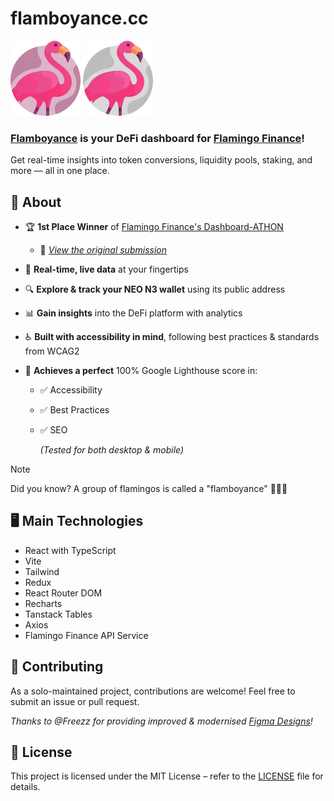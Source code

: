 # flamboyance.cc

![Logo](public/images/logo_alt.svg) ![Logo Alternative](public/images/logo.svg)

### [Flamboyance](https://flamboyance.cc) is your DeFi dashboard for [Flamingo Finance](https://flamingo.finance)!

Get real-time insights into token conversions, liquidity pools, staking, and more — all in one place.

## 📌 About

- 🏆 **1st Place Winner** of [Flamingo Finance's Dashboard-ATHON](https://medium.com/flamingo-finance/earn-1-000-gas-in-flamingo-finances-dashboard-athon-9b68f758535e)
  - 🔗 *[View the original submission](https://old.flamboyance.cc)*
- 🚀 **Real-time, live data** at your fingertips
- 🔍 **Explore & track your NEO N3 wallet** using its public address
- 📊 **Gain insights** into the DeFi platform with analytics
- ♿ **Built with accessibility in mind**, following best practices & standards from WCAG2
- 💯 **Achieves a perfect** 100% Google Lighthouse score in:

  - ✅ Accessibility
  - ✅ Best Practices
  - ✅ SEO

    *(Tested for both desktop & mobile)*

> [!NOTE]
> Did you know? A group of flamingos is called a "flamboyance" 🦩🦩🦩

## 🖥️ Main Technologies
- React with TypeScript
- Vite
- Tailwind
- Redux
- React Router DOM
- Recharts
- Tanstack Tables
- Axios
- Flamingo Finance API Service

## 🤝 Contributing

As a solo-maintained project, contributions are welcome! Feel free to submit an issue or pull request.

_Thanks to @Freezz for providing improved & modernised [Figma Designs](figma-design.svg)!_

## 📜 License

This project is licensed under the MIT License – refer to the [LICENSE](LICENSE) file for details.
